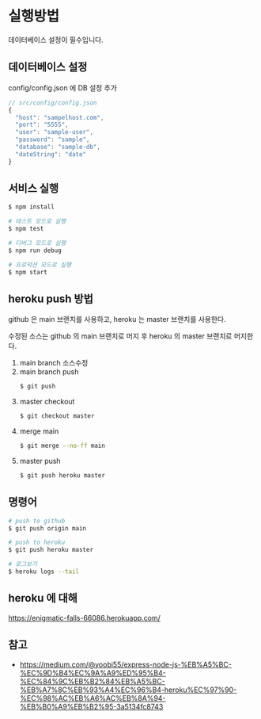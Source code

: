 # 실행방법

데이터베이스 설정이 필수입니다.

## 데이터베이스 설정

config/config.json 에 DB 설정 추가

```js
// src/config/config.json
{
  "host": "sampelhost.com",
  "port": "5555",
  "user": "sample-user",
  "password": "sample",
  "database": "sample-db",
  "dateString": "date"
}
```

## 서비스 실행

```bash
$ npm install

# 테스트 모드로 실행
$ npm test

# 디버그 모드로 실행
$ npm run debug

# 프로덕션 모드로 실행
$ npm start
```

## heroku push 방법

github 은 main 브랜치를 사용하고, heroku 는 master 브랜치를 사용한다.

수정된 소스는 github 의 main 브랜치로 머지 후 heroku 의 master 브랜치로 머지한다.

1. main branch 소스수정
1. main branch push
    ```bash
    $ git push
    ```
1. master checkout
    ```bash
    $ git checkout master 
    ```
1. merge main
    ```bash
    $ git merge --no-ff main
    ```
1. master push
    ```bash
    $ git push heroku master
    ```

## 명령어

```bash
# push to github
$ git push origin main

# push to heroku
$ git push heroku master

# 로그보기
$ heroku logs --tail
```

## heroku 에 대해

https://enigmatic-falls-66086.herokuapp.com/

## 참고
- https://medium.com/@yoobi55/express-node-js-%EB%A5%BC-%EC%9D%B4%EC%9A%A9%ED%95%B4-%EC%84%9C%EB%B2%84%EB%A5%BC-%EB%A7%8C%EB%93%A4%EC%96%B4-heroku%EC%97%90-%EC%98%AC%EB%A6%AC%EB%8A%94-%EB%B0%A9%EB%B2%95-3a5134fc8743